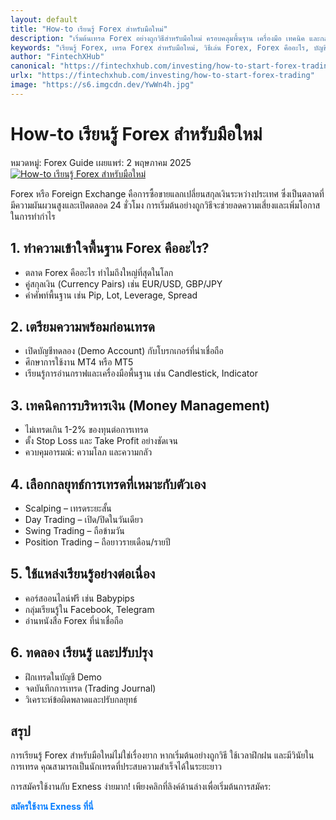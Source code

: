 ```yaml
---
layout: default
title: "How-to เรียนรู้ Forex สำหรับมือใหม่"
description: "เริ่มต้นเทรด Forex อย่างถูกวิธีสำหรับมือใหม่ ครอบคลุมพื้นฐาน เครื่องมือ เทคนิค และกลยุทธ์"
keywords: "เรียนรู้ Forex, เทรด Forex สำหรับมือใหม่, วิธีเล่น Forex, Forex คืออะไร, บัญชีทดลอง Forex, กลยุทธ์ Forex, ตลาด Forex, เทรดเดอร์มือใหม่, Forex MT5, Forex MT4"
author: "FintechXHub"
canonical: "https://fintechxhub.com/investing/how-to-start-forex-trading"
urlx: "https://fintechxhub.com/investing/how-to-start-forex-trading"
image: "https://s6.imgcdn.dev/YwWn4h.jpg"
---
```

<div class="container my-5">
    <div class="row justify-content-center">
        <div class="col-lg-10">
            <h1 class="mb-3">How-to เรียนรู้ Forex สำหรับมือใหม่</h1>
            <div class="post-meta mb-4">
                <span>หมวดหมู่: Forex Guide</span>
                <span>เผยแพร่: 2 พฤษภาคม 2025</span>
            </div>
            <a href="https://one.exnesstrack.org/a/rql59dgwb3" target="_blank" rel="noopener noreferrer"><img src="https://s6.imgcdn.dev/YwWn4h.jpg" alt="How-to เรียนรู้ Forex สำหรับมือใหม่" class="img-fluid mb-4 featured-image"></a>
            <p>Forex หรือ Foreign Exchange คือการซื้อขายแลกเปลี่ยนสกุลเงินระหว่างประเทศ ซึ่งเป็นตลาดที่มีความผันผวนสูงและเปิดตลอด 24 ชั่วโมง การเริ่มต้นอย่างถูกวิธีจะช่วยลดความเสี่ยงและเพิ่มโอกาสในการทำกำไร</p>
            <h2>1. ทำความเข้าใจพื้นฐาน Forex คืออะไร?</h2>
            <ul>
            <li>ตลาด Forex คืออะไร ทำไมถึงใหญ่ที่สุดในโลก</li>
            <li>คู่สกุลเงิน (Currency Pairs) เช่น EUR/USD, GBP/JPY</li>
            <li>คำศัพท์พื้นฐาน เช่น Pip, Lot, Leverage, Spread</li>
            </ul>
            <h2>2. เตรียมความพร้อมก่อนเทรด</h2>
            <ul>
            <li>เปิดบัญชีทดลอง (Demo Account) กับโบรกเกอร์ที่น่าเชื่อถือ</li>
            <li>ศึกษาการใช้งาน MT4 หรือ MT5</li>
            <li>เรียนรู้การอ่านกราฟและเครื่องมือพื้นฐาน เช่น Candlestick, Indicator</li>
            </ul>
            <h2>3. เทคนิคการบริหารเงิน (Money Management)</h2>
            <ul>
            <li>ไม่เทรดเกิน 1-2% ของทุนต่อการเทรด</li>
            <li>ตั้ง Stop Loss และ Take Profit อย่างชัดเจน</li>
            <li>ควบคุมอารมณ์: ความโลภ และความกลัว</li>
            </ul>
            <h2>4. เลือกกลยุทธ์การเทรดที่เหมาะกับตัวเอง</h2>
            <ul>
            <li>Scalping – เทรดระยะสั้น</li>
            <li>Day Trading – เปิด/ปิดในวันเดียว</li>
            <li>Swing Trading – ถือข้ามวัน</li>
            <li>Position Trading – ถือยาวรายเดือน/รายปี</li>
            </ul>
            <h2>5. ใช้แหล่งเรียนรู้อย่างต่อเนื่อง</h2>
            <ul>
            <li>คอร์สออนไลน์ฟรี เช่น Babypips</li>
            <li>กลุ่มเรียนรู้ใน Facebook, Telegram</li>
            <li>อ่านหนังสือ Forex ที่น่าเชื่อถือ</li>
            </ul>
            <h2>6. ทดลอง เรียนรู้ และปรับปรุง</h2>
            <ul>
            <li>ฝึกเทรดในบัญชี Demo</li>
            <li>จดบันทึกการเทรด (Trading Journal)</li>
            <li>วิเคราะห์ข้อผิดพลาดและปรับกลยุทธ์</li>
            </ul>
            <h2>สรุป</h2>
            <p>การเรียนรู้ Forex สำหรับมือใหม่ไม่ใช่เรื่องยาก หากเริ่มต้นอย่างถูกวิธี ใช้เวลาฝึกฝน และมีวินัยในการเทรด คุณสามารถเป็นนักเทรดที่ประสบความสำเร็จได้ในระยะยาว</p>
            <p>การสมัครใช้งานกับ Exness ง่ายมาก! เพียงคลิกที่ลิงค์ด้านล่างเพื่อเริ่มต้นการสมัคร:</p>
    <a href="https://one.exnesstrack.org/a/rql59dgwb3" target="_blank" rel="noopener noreferrer" style="color: #007bff; text-decoration: none; font-weight: bold;">สมัครใช้งาน Exness ที่นี่</a>
        </div>
    </div>
</div>